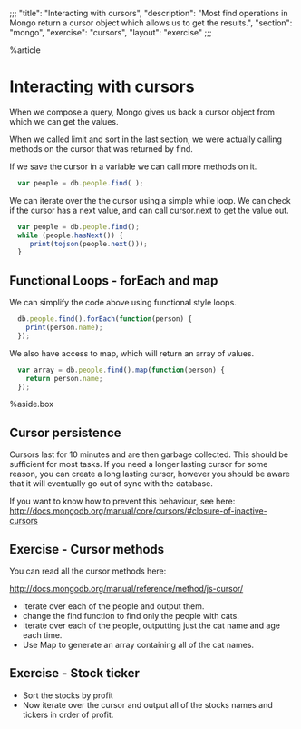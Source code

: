 ;;;
"title": "Interacting with cursors",
"description": "Most find operations in Mongo return a cursor object which allows us to get the results.",
"section": "mongo",
"exercise": "cursors",
"layout": "exercise"
;;;

%article


# Interacting with cursors

When we compose a query, Mongo gives us back a cursor object from which we can get the values.

When we called limit and sort in the last section, we were actually calling methods on the cursor that was returned by find.

If we save the cursor in a variable we can call more methods on it.

```js
  var people = db.people.find( );
```





We can iterate over the the cursor using a simple while loop. We can check if the cursor has a next value, and can call cursor.next to get the value out.

```js
  var people = db.people.find();
  while (people.hasNext()) {
     print(tojson(people.next()));
  }
```







## Functional Loops - forEach and map

We can simplify the code above using functional style loops.

```js
  db.people.find().forEach(function(person) {
    print(person.name);
  });
```




We also have access to map, which will return an array of values.


```js
  var array = db.people.find().map(function(person) {
    return person.name;
  });
```



%aside.box

## Cursor persistence

Cursors last for 10 minutes and are then garbage collected. This should be sufficient for most tasks. If you need a longer lasting cursor for some reason, you can create a long lasting cursor, however you should be aware that it will eventually go out of sync with the database.

If you want to know how to prevent this behaviour, see here: <http://docs.mongodb.org/manual/core/cursors/#closure-of-inactive-cursors>





## Exercise - Cursor methods

You can read all the cursor methods here:

<http://docs.mongodb.org/manual/reference/method/js-cursor/>

* Iterate over each of the people and output them.
* change the find function to find only the people with cats.
* Iterate over each of the people, outputting just the cat name and age each time.
* Use Map to generate an array containing all of the cat names.





## Exercise - Stock ticker

* Sort the stocks by profit
* Now iterate over the cursor and output all of the stocks names and tickers in order of profit.
